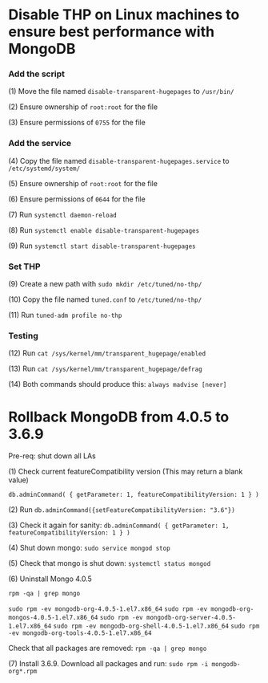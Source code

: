 # Disable THP on Linux machines to ensure best performance with MongoDB

### Add the script ###

(1) Move the file named `disable-transparent-hugepages` to `/usr/bin/`

(2) Ensure ownership of `root:root` for the file

(3) Ensure permissions of `0755` for the file

### Add the service ###

(4) Copy the file named `disable-transparent-hugepages.service` to `/etc/systemd/system/`

(5) Ensure ownership of `root:root` for the file

(6) Ensure permissions of `0644` for the file

(7) Run `systemctl daemon-reload`

(8) Run `systemctl enable disable-transparent-hugepages`

(9) Run `systemctl start disable-transparent-hugepages`

### Set THP ###

(9) Create a new path with `sudo mkdir /etc/tuned/no-thp/`

(10) Copy the file named `tuned.conf` to `/etc/tuned/no-thp/`

(11) Run `tuned-adm profile no-thp`

### Testing ###

(12) Run `cat /sys/kernel/mm/transparent_hugepage/enabled`

(13) Run `cat /sys/kernel/mm/transparent_hugepage/defrag`

(14) Both commands should produce this: `always madvise [never]`

# Rollback MongoDB from 4.0.5 to 3.6.9

Pre-req: shut down all LAs

(1) Check current featureCompatibility version (This may return a blank value)

`db.adminCommand( { getParameter: 1, featureCompatibilityVersion: 1 } )`

(2) Run `db.adminCommand({setFeatureCompatibilityVersion: "3.6"})`

(3) Check it again for sanity: `db.adminCommand( { getParameter: 1, featureCompatibilityVersion: 1 } )`

(4) Shut down mongo: `sudo service mongod stop`

(5) Check that mongo is shut down: `systemctl status mongod`

(6) Uninstall Mongo 4.0.5

`rpm -qa | grep mongo`

`sudo rpm -ev mongodb-org-4.0.5-1.el7.x86_64`
`sudo rpm -ev mongodb-org-mongos-4.0.5-1.el7.x86_64`
`sudo rpm -ev mongodb-org-server-4.0.5-1.el7.x86_64`
`sudo rpm -ev mongodb-org-shell-4.0.5-1.el7.x86_64`
`sudo rpm -ev mongodb-org-tools-4.0.5-1.el7.x86_64`

Check that all packages are removed: `rpm -qa | grep mongo`

(7) Install 3.6.9. Download all packages and run: `sudo rpm -i mongodb-org*.rpm`

